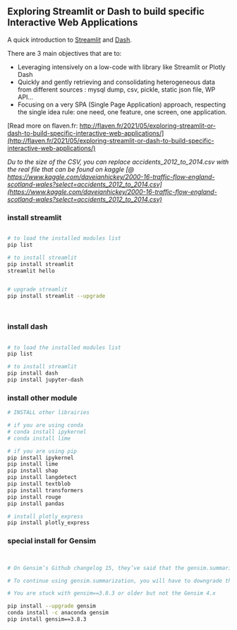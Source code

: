 ## Exploring Streamlit or Dash to build specific Interactive Web Applications




A quick introduction to [Streamlit](https://streamlit.io/) and [Dash](https://dash.plotly.com/). 

There are 3 main objectives that are to:
- Leveraging intensively on a low-code with library like Streamlit or Plotly Dash
- Quickly and gently retrieving and consolidating heterogeneous data from different sources : mysql dump, csv, pickle, static json file, WP API…
- Focusing on a very SPA (Single Page Application) approach, respecting the single idea rule: one need, one feature, one screen, one application.

[Read more on flaven.fr: http://flaven.fr/2021/05/exploring-streamlit-or-dash-to-build-specific-interactive-web-applications/](http://flaven.fr/2021/05/exploring-streamlit-or-dash-to-build-specific-interactive-web-applications/)


<i>Du to the size of the CSV, you can replace accidents_2012_to_2014.csv with the real file that can be found on kaggle [@ https://www.kaggle.com/daveianhickey/2000-16-traffic-flow-england-scotland-wales?select=accidents_2012_to_2014.csv](https://www.kaggle.com/daveianhickey/2000-16-traffic-flow-england-scotland-wales?select=accidents_2012_to_2014.csv)</i>



### install streamlit
```bash

# to load the installed modules list 
pip list

# to install streamlit
pip install streamlit
streamlit hello


# upgrade streamlit
pip install streamlit --upgrade




```

### install dash
```bash

# to load the installed modules list
pip list

# to install streamlit
pip install dash
pip install jupyter-dash

```


### install other module
```bash
# INSTALL other librairies

# if you are using conda
# conda install ipykernel
# conda install lime

# if you are using pip
pip install ipykernel
pip install lime
pip install shap
pip install langdetect
pip install textblob
pip install transformers
pip install rouge
pip install pandas

# install plotly_express
pip install plotly_express

```
### special install for Gensim

```bash


# On Gensim’s Github changelog 15, they’ve said that the gensim.summarization module has been removed in versions Gensim 4.x because it was an unmaintained third-party module.

# To continue using gensim.summarization, you will have to downgrade the version of Gensim in requirements.txt. Try replacing it with gensim==3.8.3 or older.

# You are stuck with gensim==3.8.3 or older but not the Gensim 4.x

pip install --upgrade gensim
conda install -c anaconda gensim
pip install gensim==3.8.3

```
